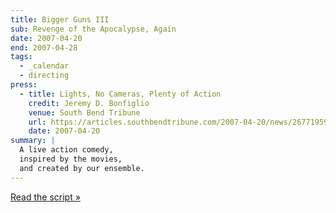 ```yaml
---
title: Bigger Guns III
sub: Revenge of the Apocalypse, Again
date: 2007-04-20
end: 2007-04-28
tags:
  - _calendar
  - directing
press:
  - title: Lights, No Cameras, Plenty of Action
    credit: Jeremy D. Bonfiglio
    venue: South Bend Tribune
    url: https://articles.southbendtribune.com/2007-04-20/news/26771959_1_kung-fu-michelle-milne-lab-work
    date: 2007-04-20
summary: |
  A live action comedy,
  inspired by the movies,
  and created by our ensemble.
---
```


[Read the script »](script/)
